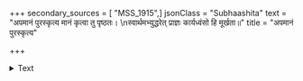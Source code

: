 +++
secondary_sources = [ "MSS_1915",]
jsonClass = "Subhaashita"
text = "अपमानं पुरस्कृत्य मानं कृत्वा तु पृष्ठतः।  \nस्वार्थमभ्युद्धरेत् प्राज्ञः कार्यध्वंसो हि मूर्खता॥"
title = "अपमानं पुरस्कृत्य"

+++

<details><summary>Text</summary>

अपमानं पुरस्कृत्य मानं कृत्वा तु पृष्ठतः।  
स्वार्थमभ्युद्धरेत् प्राज्ञः कार्यध्वंसो हि मूर्खता॥
</details>
